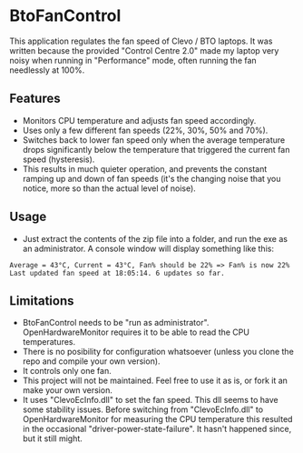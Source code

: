 # BtoFanControl

This application regulates the fan speed of Clevo / BTO laptops. It was written because the provided "Control Centre 2.0" made my laptop very noisy when running in "Performance" mode, often running the fan needlessly at 100%. 

## Features
- Monitors CPU temperature and adjusts fan speed accordingly.
- Uses only a few different fan speeds (22%, 30%, 50% and 70%).
- Switches back to lower fan speed only when the average temperature drops significantly below the temperature that triggered the current fan speed (hysteresis).
- This results in much quieter operation, and prevents the constant ramping up and down of fan speeds (it's the changing noise that you notice, more so than the actual level of noise).

## Usage
- Just extract the contents of the zip file into a folder, and run the exe as an administrator. A console window will display something like this:
```console
Average = 43°C, Current = 43°C, Fan% should be 22% => Fan% is now 22%
Last updated fan speed at 18:05:14. 6 updates so far.
```

## Limitations
- BtoFanControl needs to be "run as administrator". OpenHardwareMonitor requires it to be able to read the CPU temperatures.
- There is no posibility for configuration whatsoever (unless you clone the repo and compile your own version).
- It controls only one fan.
- This project will not be maintained. Feel free to use it as is, or fork it an make your own version.
- It uses "ClevoEcInfo.dll" to set the fan speed. This dll seems to have some stability issues. Before switching from "ClevoEcInfo.dll" to OpenHardwareMonitor for measuring the CPU temperature this resulted in the occasional "driver-power-state-failure". It hasn't happened since, but it still might.
